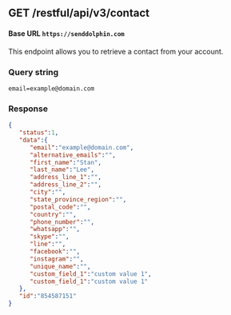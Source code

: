 ## **GET** /restful/api/v3/contact

#### Base URL `https://senddolphin.com`

This endpoint allows you to retrieve a contact from your account.

### Query string
`email=example@domain.com`

### Response

```json
{
   "status":1,
   "data":{
      "email":"example@domain.com",
      "alternative_emails":"",
      "first_name":"Stan",
      "last_name":"Lee",
      "address_line_1":"",
      "address_line_2":"",
      "city":"",
      "state_province_region":"",
      "postal_code":"",
      "country":"",
      "phone_number":"",
      "whatsapp":"",
      "skype":"",
      "line":"",
      "facebook":"",
      "instagram":"",
      "unique_name":"",
      "custom_field_1":"custom value 1",
      "custom_field_1":"custom value 1"
   },
   "id":"854587151"
}
```